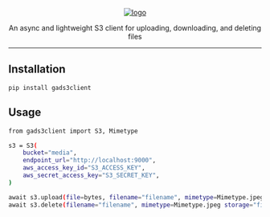<p align="center">
  <a href="https://github.com/AlexDemure/gads3client">
    <a href="https://ibb.co/pjdb4qpr"><img src="https://i.ibb.co/KxWbVnHz/logo.png" alt="logo" border="0"></a>
  </a>
</p>

<p align="center">
  An async and lightweight S3 client for uploading, downloading, and deleting files
</p>

---

## Installation

```
pip install gads3client
```

## Usage

```sh
from gads3client import S3, Mimetype

s3 = S3(
    bucket="media",
    endpoint_url="http://localhost:9000",
    aws_access_key_id="S3_ACCESS_KEY",
    aws_secret_access_key="S3_SECRET_KEY",
)

await s3.upload(file=bytes, filename="filename", mimetype=Mimetype.jpeg storage="files")
await s3.delete(filename="filename", mimetype=Mimetype.jpeg storage="files")
```
